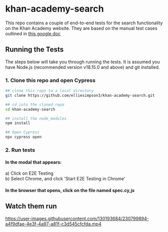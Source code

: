 # khan-academy-search



This repo contains a couple of end-to-end tests for the search functionality on the Khan Academy website. They are based on the manual test cases outlined in [this google doc](https://docs.google.com/document/d/1mWRZHygbhRfDqgiX1cnhzAfnXw0utdzSyBbDsj7GlZ8/edit)


## Running the Tests

The steps below will take you through running the tests. It is assumed you have Node.js (recommended version v18.15.0 and above) and git installed.

### 1. Clone this repo and open Cypress
```bash
## clone this repo to a local directory
git clone https://github.com/elliesimpson3/khan-academy-search.git

## cd into the cloned repo
cd khan-academy-search

## install the node_modules
npm install

## Open Cypress
npx cypress open
```

### 2. Run tests

#### In the modal that appears:
a) Click on E2E Testing\
b) Select Chrome, and click 'Start E2E Testing in Chrome'
#### In the browser that opens, click on the file named spec.cy,js

## Watch them run



https://user-images.githubusercontent.com/130193684/230799894-a4f9dfae-4e3f-4a97-a81f-c3d545cfcfda.mp4

